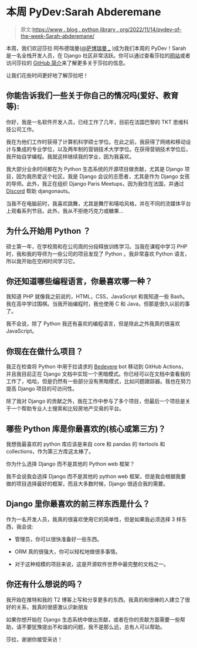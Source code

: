 # 本周 PyDev:Sarah Abderemane

> 原文:[https://www . blog . python library . org/2022/11/14/pydev-of-the-week-Sarah-abderemane/](https://www.blog.pythonlibrary.org/2022/11/14/pydev-of-the-week-sarah-abderemane/)

本周，我们欢迎莎拉·阿布德瑞曼([@萨博瑞曼 _](https://twitter.com/sabderemane_) )成为我们本周的 PyDev！Sarah 是一名全栈开发人员，在 Django 社区非常活跃。你可以通过查看莎拉的[网站](https://sarahabd.com/blog)或者访问莎拉的 [GitHub 简介](https://github.com/sabderemane)来了解更多关于莎拉的信息。

让我们花些时间更好地了解莎拉吧！

## 你能告诉我们一些关于你自己的情况吗(爱好、教育等):

你好，我是一名软件开发人员，已经工作了几年，目前在法国巴黎的 TKT 思维科技公司工作。

我在为他们工作时获得了计算机科学硕士学位。在此之前，我获得了网络和移动设计与集成的专业学位，以及两年制的营销技术大学学位。在获得营销技术学位后，我开始自学编程。我就这样继续我的学业，因为我喜欢。

我大部分业余时间都在为 Python 生态系统的开源项目做贡献，尤其是 Django 项目，因为我热爱这个社区。我是 Django 会议的志愿者，尤其是作为 Django 女孩的导师。此外，我正在组织 Django Paris Meetups，因为我住在法国，并通过 [Discord](https://discord.gg/57MMPEES) 帮助 djangonauts。

当我不在电脑前时，我喜欢跳舞，尤其是舞厅和嘻哈风格，并在不同的流媒体平台上观看系列节目。此外，我从不拒绝巧克力或糖果...

## 为什么开始用 Python ？

硕士第一年，在学校周和在公司周的分段释放训练学习。当我在课程中学习 PHP 时，我和我的导师为一些公司的项目发现了 Python 。我非常喜欢 Python 语言，所以我开始在空闲时间学习它。

## 你还知道哪些编程语言，你最喜欢哪一种？

我知道 PHP 就像我之前说的，HTML，CSS，JavaScript 和我知道一些 Bash。我在高中学过围棋。当我开始编程时，我也使用 C 和 Java，但那是很久以前的事了。

我不会说，除了 Python 我还有喜欢的编程语言，但是除此之外我真的很喜欢 JavaScript。

## 你现在在做什么项目？

我正在检查将 Python 中用于拉请求的 [Bedevere](https://github.com/python/bedevere) bot 移动到 GitHub Actions，并且我目前正在 Django 文档中实现一个黑暗模式。你已经可以在文档中查看我的工作了，哈哈，但是仍然有一些部分没有黑暗模式，比如问题跟踪器。我也在努力提高 Django 项目的可访问性。

除了我对 Django 的贡献之外，我在工作中参与了多个项目，但最后一个项目是关于一个帮助专业人士搜索和比较房地产交易的平台。

## 哪些 Python 库是你最喜欢的(核心或第三方)？

我想我最喜欢的 python 库应该是来自 core 和 pandas 的 itertools 和 collections，作为第三方库这太棒了。

你为什么选择 Django 而不是其他的 Python web 框架？

我不会说我会选择 Django 而不是其他的 python web 框架，但是我会根据我要做的项目选择最好的框架，而且大多数时候，Django 很适合我的需要。

## Django 里你最喜欢的前三样东西是什么？

作为一名开发人员，我真的很喜欢使用它的简单性，但是如果我必须选择 3 样东西，我会说:

*   管理员，你可以很快准备好一些东西。

*   ORM 真的很强大，你可以轻松地做很多事情。

*   对于这种规模的项目来说，这是开源软件世界中最完整的文档之一。

## 你还有什么想说的吗？

我开始在推特和我的 T2 博客上写和分享更多的东西。我真的和很棒的人建立了很好的关系，我真的很感激认识新朋友

如果你想开始在 Django 生态系统中做出贡献，或者在你的贡献方面需要一些帮助，请不要犹豫提出不和谐的问题，我不是那么远，总有人可以帮助。

莎拉，谢谢你接受采访！